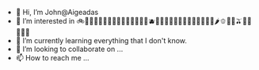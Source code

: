 - 👋 Hi, I’m John@Aigeadas
- 👀 I’m interested in 🚲🍜🥘🥙🥟🥦🍏🍎🍐🍊🍋🍌🍉🍇🍓🫐🍈🍒🍑🥭🍍🥥🥝🍅🍆🥑🥦🥬🥒🌶🫑🌽🥕🫒🧄🧅🥔🍠🫘
- 🌱 I’m currently learning everything that I don't know.
- 💞️ I’m looking to collaborate on ...
- 📫 How to reach me ...
